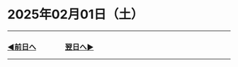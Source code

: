 # 2025年02月01日（土）

---

### [◀️前日へ](https://github.com/yuasys/chatty-journal/blob/main/2025/01/2025-01-31.md)&emsp;&emsp;&emsp;&emsp;[翌日へ▶️](https://github.com/yuasys/chatty-journal/blob/main/2025/02/2025-02-01.md)

---
